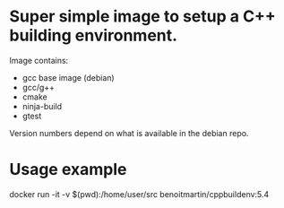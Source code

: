
Super simple image to setup a C++ building environment.
=======================================================

Image contains:
- gcc base image (debian)
- gcc/g++
- cmake
- ninja-build
- gtest

Version numbers depend on what is available in the debian repo.



# Usage example

docker run -it -v $(pwd):/home/user/src benoitmartin/cppbuildenv:5.4


